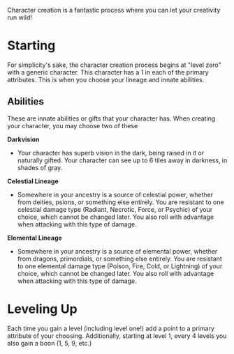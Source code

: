 Character creation is a fantastic process where you can let your creativity run wild!

# Starting
For simplicity's sake, the character creation process begins at "level zero" with a generic character. This character has a 1 in each of the primary attributes. This is when you choose your lineage and innate abilities.

## Abilities
These are innate abilities or gifts that your character has. When creating your character, you may choose two of these

**Darkvision**
- Your character has superb vision in the dark, being raised in it or naturally gifted. Your character can see up to 6 tiles away in darkness, in shades of gray.

**Celestial Lineage**
- Somewhere in your ancestry is a source of celestial power, whether from deities, psions, or something else entirely. You are resistant to one celestial damage type (Radiant, Necrotic, Force, or Psychic) of your choice, which cannot be changed later. You also roll with advantage when attacking with this type of damage.

**Elemental Lineage**
- Somewhere in your ancestry is a source of elemental power, whether from dragons, primordials, or something else entirely. You are resistant to one elemental damage type (Poison, Fire, Cold, or Lightning) of your choice, which cannot be changed later. You also roll with advantage when attacking with this type of damage.

# Leveling Up
Each time you gain a level (including level one!) add a point to a primary attribute of your choosing. Additionally, starting at level 1, every 4 levels you also gain a boon (1, 5, 9, etc.)